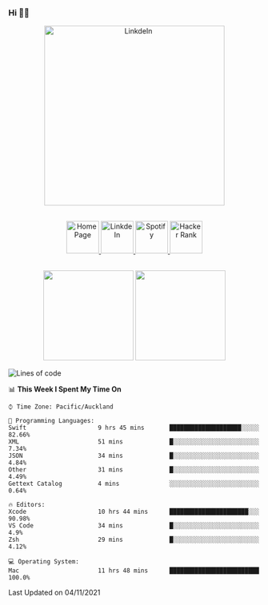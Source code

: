 ### Hi 👋🏻
<p align="center">
 <img alt="LinkdeIn" width="360px" src="https://media.giphy.com/media/fbyGEE9mlqDyE/giphy.gif?cid=ecf05e479e3sjlimgnu6742uu0i3fsxrozdeiq7ngv5qowed&rid=giphy.gif&ct=g" />
</p>

<p align="center">
<br/>
<a href="https://liguo.jiao.co.nz">
  <img alt="Home Page" width="65px" src="https://image.flaticon.com/icons/svg/725/725322.svg" />
</a>
<a href="https://www.linkedin.com/in/liguojiaouc">
  <img alt="LinkdeIn" width="65px" src="https://image.flaticon.com/icons/svg/725/725337.svg" />
</a>
<a href="https://open.spotify.com/user/1233857145?si=96fbba946f584236">
  <img alt="Spotify" width="65px" src="https://image.flaticon.com/icons/svg/725/725281.svg" />
</a>
<a href="https://www.hackerrank.com/iceman201">
  <img alt="Hacker Rank" width="65px" src="https://upload.wikimedia.org/wikipedia/commons/4/40/HackerRank_Icon-1000px.png" />
</a>
</p>

<p align="center">
<br/>
<img height="180px" src="https://github-readme-stats.vercel.app/api/top-langs/?username=iceman201&show_icons=true&layout=compact&theme=onedark&hide_border=true"/>
<img height="180px" src="https://github-readme-stats.vercel.app/api?username=iceman201&show_icons=true&count_private=true&theme=onedark&include_all_commits=true&hide_border=true"/>
</p>

<!--START_SECTION:waka-->
![Lines of code](https://img.shields.io/badge/From%20Hello%20World%20I%27ve%20Written-1.5%20million%20lines%20of%20code-blue)

📊 **This Week I Spent My Time On** 

```text
⌚︎ Time Zone: Pacific/Auckland

💬 Programming Languages: 
Swift                    9 hrs 45 mins       ████████████████████░░░░░   82.66% 
XML                      51 mins             █░░░░░░░░░░░░░░░░░░░░░░░░   7.34% 
JSON                     34 mins             █░░░░░░░░░░░░░░░░░░░░░░░░   4.84% 
Other                    31 mins             █░░░░░░░░░░░░░░░░░░░░░░░░   4.49% 
Gettext Catalog          4 mins              ░░░░░░░░░░░░░░░░░░░░░░░░░   0.64%

🔥 Editors: 
Xcode                    10 hrs 44 mins      ██████████████████████░░░   90.98% 
VS Code                  34 mins             █░░░░░░░░░░░░░░░░░░░░░░░░   4.9% 
Zsh                      29 mins             █░░░░░░░░░░░░░░░░░░░░░░░░   4.12%

💻 Operating System: 
Mac                      11 hrs 48 mins      █████████████████████████   100.0%

```


 Last Updated on 04/11/2021
<!--END_SECTION:waka-->

<!--
**iceman201/iceman201** is a ✨ _special_ ✨ repository because its `README.md` (this file) appears on your GitHub profile.

Here are some ideas to get you started:

- 🔭 I’m currently working on ...
- 🌱 I’m currently learning ...
- 👯 I’m looking to collaborate on ...
- 🤔 I’m looking for help with ...
- 💬 Ask me about ...
- 📫 How to reach me: ...
- 😄 Pronouns: ...
- ⚡ Fun fact: ...
-->
